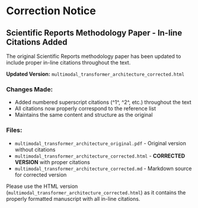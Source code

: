 # Correction Notice

## Scientific Reports Methodology Paper - In-line Citations Added

The original Scientific Reports methodology paper has been updated to include proper in-line citations throughout the text.

**Updated Version:** `multimodal_transformer_architecture_corrected.html`

### Changes Made:
- Added numbered superscript citations (^1^, ^2^, etc.) throughout the text
- All citations now properly correspond to the reference list
- Maintains the same content and structure as the original

### Files:
- `multimodal_transformer_architecture_original.pdf` - Original version without citations
- `multimodal_transformer_architecture_corrected.html` - **CORRECTED VERSION** with proper citations
- `multimodal_transformer_architecture_corrected.md` - Markdown source for corrected version

Please use the HTML version (`multimodal_transformer_architecture_corrected.html`) as it contains the properly formatted manuscript with all in-line citations.
